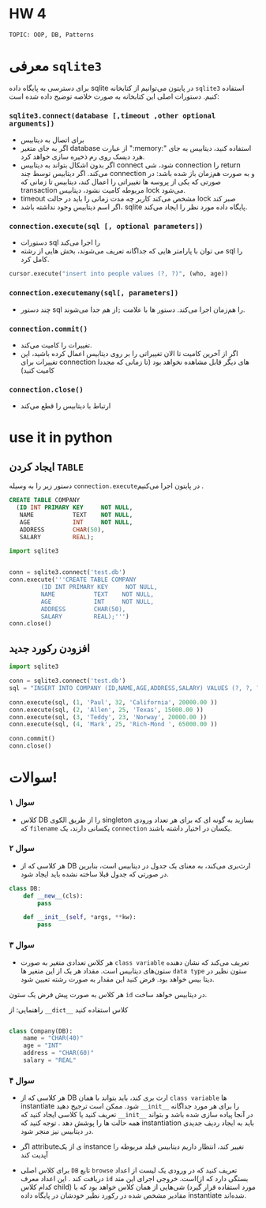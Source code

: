 # HW 4

`TOPIC: OOP, DB, Patterns`

# معرفی `sqlite3`


برای دسترسی به پایگاه داده sqlite در پایتون می‌توانیم از کتابخانه `sqlite3` استفاده کنیم. دستورات اصلی این کتابخانه به صورت خلاصه توضیح داده شده است: 

### `sqlite3.connect(database [,timeout ,other optional arguments])`

*  برای اتصال به دیتابیس
*  اگر به جای متغیر database از عبارت ":memory:" استفاده کنید، دیتابیس به جای هرد دیسک روی رم ذخیره سازی خواهد کرد.
*  اگر بدون اشکال بتواند به دیتابیس connect شود، شی connection را return می‌کند.
اگر دیتابیس توسط چند connection و به صورت هم‌زمان باز شده باشد: در صورتی که یکی از پروسه ها تغییراتی را اعمال کند، دیتابیس تا زمانی که transaction مربوطه کامیت نشود، دیتابیس lock می‌شود. 
*  timeout  مشخص می‌کند کاربر چه مدت زمانی را باید در حالت lock صبر کند 
*  اگر اسم دیتابیس وجود نداشته باشد، sqlite پایگاه داده مورد نظر را ایجاد می‌کند.


### `connection.execute(sql [, optional parameters])`

*  دستورات sql را اجرا می‌کند
*  می توان با پارامتر هایی که جداگانه تعریف می‌شوند، بخش هایی از رشته sql را کامل کرد. 

```python
cursor.execute("insert into people values (?, ?)", (who, age))
```

### `connection.executemany(sql[, parameters])`

*  چند دستور sql را هم‌زمان اجرا می‌کند. دستور ها با علامت `;`از هم جدا می‌شوند. 


### `connection.commit()`

* تغییرات را کامیت می‌کند.
* اگر از آخرین کامیت تا الان تغییراتی را بر روی دیتابیس اعمال کرده باشید، این تغییرات برای connection های دیگر قابل مشاهده نخواهد بود (تا زمانی که مجددا کامیت کنید) 

### `connection.close()`

*  ارتباط با دیتابیس را قطع می‌کند


# use it in python

## ایجاد کردن `TABLE`

دستور زیر را به وسیله `connection.execute`در پایتون اجرا می‌کنیم .

```sql
CREATE TABLE COMPANY
  (ID INT PRIMARY KEY     NOT NULL,
   NAME           TEXT    NOT NULL,
   AGE            INT     NOT NULL,
   ADDRESS        CHAR(50),
   SALARY         REAL);
```

```python
import sqlite3


conn = sqlite3.connect('test.db')
conn.execute('''CREATE TABLE COMPANY
         (ID INT PRIMARY KEY     NOT NULL,
         NAME           TEXT    NOT NULL,
         AGE            INT     NOT NULL,
         ADDRESS        CHAR(50),
         SALARY         REAL);''')
conn.close()
```

## افزودن رکورد جدید


```python
import sqlite3

conn = sqlite3.connect('test.db')
sql = "INSERT INTO COMPANY (ID,NAME,AGE,ADDRESS,SALARY) VALUES (?, ?, ?, ?, ?)"

conn.execute(sql, (1, 'Paul', 32, 'California', 20000.00 ))
conn.execute(sql, (2, 'Allen', 25, 'Texas', 15000.00 ))
conn.execute(sql, (3, 'Teddy', 23, 'Norway', 20000.00 ))
conn.execute(sql, (4, 'Mark', 25, 'Rich-Mond ', 65000.00 ))

conn.commit()
conn.close()
```


# سوالات!

### سوال ۱

*  کلاس DB را از طریق الکوی singleton بسازید به گونه ای که برای هر تعداد ورودی که `filename` یکسانی دارند، یک `connection‍‍` یکسان در اختیار داشته باشند. 

### سوال ۲

* هر کلاسی که از DB ارث‌بری می‌کند، به معنای یک جدول در دیتابیس است، بنابرین در صورتی که جدول قبلا ساخته نشده باید ایجاد شود. 

```python
class DB:
    def __new__(cls):
        pass

    def __init__(self, *args, **kw):
        pass
```

### سوال ۳

* هر کلاس تعدادی متغیر به صورت `class variable` تعریف می‌کند که نشان دهنده ستون‌های دیتابیس است. مقداد هر یک از این متغیر ها `data type` ستون نظیر در دیتا بیس خواهد بود. فرض کنید این مقدار به صورت رشته تعیین شود. 

هر کلاس به صورت پیش فرض یک ستون `id` در دیتابیس خواهد ساخت. 

راهنمایی: از `__dict__` کلاس استفاده کنید


```python

class Company(DB):
    name = "CHAR(40)"
    age = "INT"
    address = "CHAR(60)"
    salary = "REAL"
```

### سوال ۴

* هر کلاسی که از DB ارث بری کند، باید بتواند با همان `class variable` ها instantiate شود. ممکن است ترجیح دهید `__init__` را برای هر مورد جداگانه تعریف کنید یا کلاسی ایجاد کنید که `__init__` در آنجا پیاده سازی شده باشد و بتواند همه حالت ها را پوشش دهد . توجه کنید که instantiation باید به ایجاد ردیف جدیدی در دیتابیس نیز منجر شود. 


* اگر attributeی از یک instance تغییر کند، انتظار داریم دیتابیس فیلد مربوطه را آپدیت کند


* برای کلاس اصلی `DB` تابع `browse` تعریف کنید که در ورودی یک لیست از اعداد دریافت کند . این اعداد معرف `id` است. خروجی اجرای این متد(بستگی دارد که از کدام کلاس child) مورد استفاده قرار گیرد) شی‌هایی از همان کلاس خواهد بود که با مقادیر مشخص شده در رکورد نظیر خودشان در پایگاه داده instantiate شده‌اند. 
